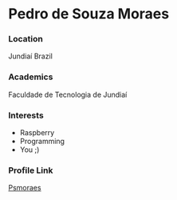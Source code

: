 # Pedro de Souza Moraes

### Location

Jundiaí Brazil

### Academics

Faculdade de Tecnologia de Jundiaí

### Interests

- Raspberry
- Programming
- You ;)

### Profile Link

[Psmoraes](https://github.com/Psmoraes)
